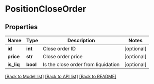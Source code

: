 # PositionCloseOrder

## Properties
Name | Type | Description | Notes
------------ | ------------- | ------------- | -------------
**id** | **int** | Close order ID | [optional] 
**price** | **str** | Close order price | [optional] 
**is_liq** | **bool** | Is the close order from liquidation | [optional] 

[[Back to Model list]](../README.md#documentation-for-models) [[Back to API list]](../README.md#documentation-for-api-endpoints) [[Back to README]](../README.md)


